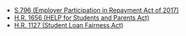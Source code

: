 * [S.796 (Employer Participation in Repayment Act of 2017)](#s796)
* [H.R. 1656 (HELP for Students and Parents Act)](#hr1656)
* [H.R. 1127 (Student Loan Fairness Act)](#hr1127)